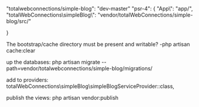 "totalwebconnections/simple-blog": "dev-master"
"psr-4": {
    "App\\": "app/",
    "totalWebConnections\\simpleBlog\\": "vendor/totalWebConnections/simple-blog/src/"

}


The bootstrap/cache directory must be present and writable?
-php artisan cache:clear


up the databases: php artisan migrate --path=vendor/totalwebconnections/simple-blog/migrations/

add to providers: totalWebConnections\simpleBlog\simpleBlogServiceProvider::class,



publish the views: php artisan vendor:publish
